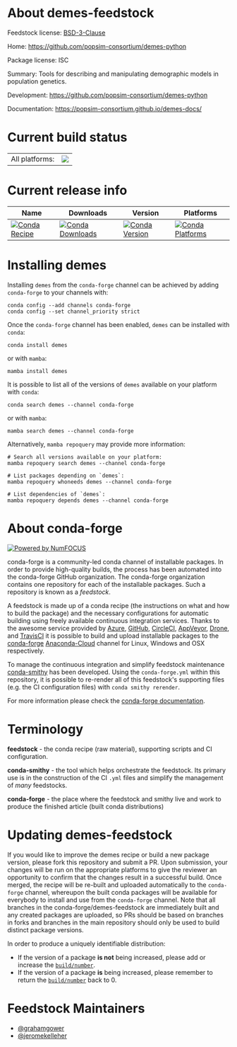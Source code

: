 About demes-feedstock
=====================

Feedstock license: [BSD-3-Clause](https://github.com/conda-forge/demes-feedstock/blob/main/LICENSE.txt)

Home: https://github.com/popsim-consortium/demes-python

Package license: ISC

Summary: Tools for describing and manipulating demographic models in population genetics.

Development: https://github.com/popsim-consortium/demes-python

Documentation: https://popsim-consortium.github.io/demes-docs/

Current build status
====================


<table><tr><td>All platforms:</td>
    <td>
      <a href="https://dev.azure.com/conda-forge/feedstock-builds/_build/latest?definitionId=12539&branchName=main">
        <img src="https://dev.azure.com/conda-forge/feedstock-builds/_apis/build/status/demes-feedstock?branchName=main">
      </a>
    </td>
  </tr>
</table>

Current release info
====================

| Name | Downloads | Version | Platforms |
| --- | --- | --- | --- |
| [![Conda Recipe](https://img.shields.io/badge/recipe-demes-green.svg)](https://anaconda.org/conda-forge/demes) | [![Conda Downloads](https://img.shields.io/conda/dn/conda-forge/demes.svg)](https://anaconda.org/conda-forge/demes) | [![Conda Version](https://img.shields.io/conda/vn/conda-forge/demes.svg)](https://anaconda.org/conda-forge/demes) | [![Conda Platforms](https://img.shields.io/conda/pn/conda-forge/demes.svg)](https://anaconda.org/conda-forge/demes) |

Installing demes
================

Installing `demes` from the `conda-forge` channel can be achieved by adding `conda-forge` to your channels with:

```
conda config --add channels conda-forge
conda config --set channel_priority strict
```

Once the `conda-forge` channel has been enabled, `demes` can be installed with `conda`:

```
conda install demes
```

or with `mamba`:

```
mamba install demes
```

It is possible to list all of the versions of `demes` available on your platform with `conda`:

```
conda search demes --channel conda-forge
```

or with `mamba`:

```
mamba search demes --channel conda-forge
```

Alternatively, `mamba repoquery` may provide more information:

```
# Search all versions available on your platform:
mamba repoquery search demes --channel conda-forge

# List packages depending on `demes`:
mamba repoquery whoneeds demes --channel conda-forge

# List dependencies of `demes`:
mamba repoquery depends demes --channel conda-forge
```


About conda-forge
=================

[![Powered by
NumFOCUS](https://img.shields.io/badge/powered%20by-NumFOCUS-orange.svg?style=flat&colorA=E1523D&colorB=007D8A)](https://numfocus.org)

conda-forge is a community-led conda channel of installable packages.
In order to provide high-quality builds, the process has been automated into the
conda-forge GitHub organization. The conda-forge organization contains one repository
for each of the installable packages. Such a repository is known as a *feedstock*.

A feedstock is made up of a conda recipe (the instructions on what and how to build
the package) and the necessary configurations for automatic building using freely
available continuous integration services. Thanks to the awesome service provided by
[Azure](https://azure.microsoft.com/en-us/services/devops/), [GitHub](https://github.com/),
[CircleCI](https://circleci.com/), [AppVeyor](https://www.appveyor.com/),
[Drone](https://cloud.drone.io/welcome), and [TravisCI](https://travis-ci.com/)
it is possible to build and upload installable packages to the
[conda-forge](https://anaconda.org/conda-forge) [Anaconda-Cloud](https://anaconda.org/)
channel for Linux, Windows and OSX respectively.

To manage the continuous integration and simplify feedstock maintenance
[conda-smithy](https://github.com/conda-forge/conda-smithy) has been developed.
Using the ``conda-forge.yml`` within this repository, it is possible to re-render all of
this feedstock's supporting files (e.g. the CI configuration files) with ``conda smithy rerender``.

For more information please check the [conda-forge documentation](https://conda-forge.org/docs/).

Terminology
===========

**feedstock** - the conda recipe (raw material), supporting scripts and CI configuration.

**conda-smithy** - the tool which helps orchestrate the feedstock.
                   Its primary use is in the construction of the CI ``.yml`` files
                   and simplify the management of *many* feedstocks.

**conda-forge** - the place where the feedstock and smithy live and work to
                  produce the finished article (built conda distributions)


Updating demes-feedstock
========================

If you would like to improve the demes recipe or build a new
package version, please fork this repository and submit a PR. Upon submission,
your changes will be run on the appropriate platforms to give the reviewer an
opportunity to confirm that the changes result in a successful build. Once
merged, the recipe will be re-built and uploaded automatically to the
`conda-forge` channel, whereupon the built conda packages will be available for
everybody to install and use from the `conda-forge` channel.
Note that all branches in the conda-forge/demes-feedstock are
immediately built and any created packages are uploaded, so PRs should be based
on branches in forks and branches in the main repository should only be used to
build distinct package versions.

In order to produce a uniquely identifiable distribution:
 * If the version of a package **is not** being increased, please add or increase
   the [``build/number``](https://docs.conda.io/projects/conda-build/en/latest/resources/define-metadata.html#build-number-and-string).
 * If the version of a package **is** being increased, please remember to return
   the [``build/number``](https://docs.conda.io/projects/conda-build/en/latest/resources/define-metadata.html#build-number-and-string)
   back to 0.

Feedstock Maintainers
=====================

* [@grahamgower](https://github.com/grahamgower/)
* [@jeromekelleher](https://github.com/jeromekelleher/)

